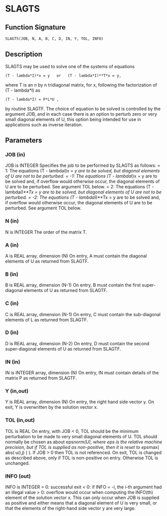 # SLAGTS

## Function Signature

```fortran
SLAGTS(JOB, N, A, B, C, D, IN, Y, TOL, INFO)
```

## Description


 SLAGTS may be used to solve one of the systems of equations

    (T - lambda*I)*x = y   or   (T - lambda*I)**T*x = y,

 where T is an n by n tridiagonal matrix, for x, following the
 factorization of (T - lambda*I) as

    (T - lambda*I) = P*L*U ,

 by routine SLAGTF. The choice of equation to be solved is
 controlled by the argument JOB, and in each case there is an option
 to perturb zero or very small diagonal elements of U, this option
 being intended for use in applications such as inverse iteration.

## Parameters

### JOB (in)

JOB is INTEGER Specifies the job to be performed by SLAGTS as follows: = 1: The equations (T - lambda*I)x = y are to be solved, but diagonal elements of U are not to be perturbed. = -1: The equations (T - lambda*I)x = y are to be solved and, if overflow would otherwise occur, the diagonal elements of U are to be perturbed. See argument TOL below. = 2: The equations (T - lambda*I)**Tx = y are to be solved, but diagonal elements of U are not to be perturbed. = -2: The equations (T - lambda*I)**Tx = y are to be solved and, if overflow would otherwise occur, the diagonal elements of U are to be perturbed. See argument TOL below.

### N (in)

N is INTEGER The order of the matrix T.

### A (in)

A is REAL array, dimension (N) On entry, A must contain the diagonal elements of U as returned from SLAGTF.

### B (in)

B is REAL array, dimension (N-1) On entry, B must contain the first super-diagonal elements of U as returned from SLAGTF.

### C (in)

C is REAL array, dimension (N-1) On entry, C must contain the sub-diagonal elements of L as returned from SLAGTF.

### D (in)

D is REAL array, dimension (N-2) On entry, D must contain the second super-diagonal elements of U as returned from SLAGTF.

### IN (in)

IN is INTEGER array, dimension (N) On entry, IN must contain details of the matrix P as returned from SLAGTF.

### Y (in,out)

Y is REAL array, dimension (N) On entry, the right hand side vector y. On exit, Y is overwritten by the solution vector x.

### TOL (in,out)

TOL is REAL On entry, with JOB < 0, TOL should be the minimum perturbation to be made to very small diagonal elements of U. TOL should normally be chosen as about eps*norm(U), where eps is the relative machine precision, but if TOL is supplied as non-positive, then it is reset to eps*max( abs( u(i,j) ) ). If JOB > 0 then TOL is not referenced. On exit, TOL is changed as described above, only if TOL is non-positive on entry. Otherwise TOL is unchanged.

### INFO (out)

INFO is INTEGER = 0: successful exit < 0: if INFO = -i, the i-th argument had an illegal value > 0: overflow would occur when computing the INFO(th) element of the solution vector x. This can only occur when JOB is supplied as positive and either means that a diagonal element of U is very small, or that the elements of the right-hand side vector y are very large.

